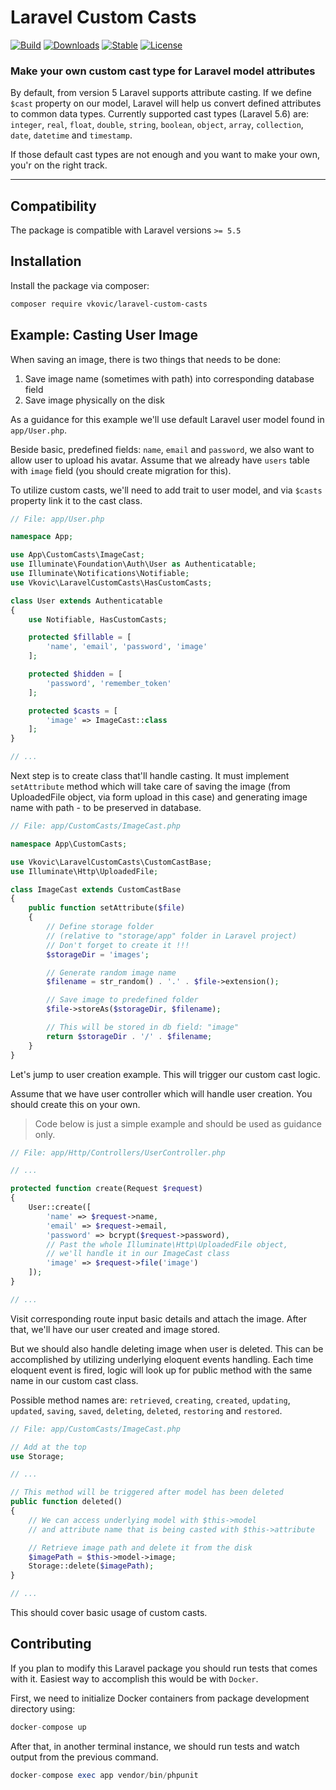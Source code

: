# Laravel Custom Casts

[![Build](https://api.travis-ci.org/vkovic/laravel-custom-casts.svg?branch=master)](https://travis-ci.org/vkovic/laravel-custom-casts)
[![Downloads](https://poser.pugx.org/vkovic/laravel-custom-casts/downloads)](https://packagist.org/packages/vkovic/laravel-custom-casts)
[![Stable](https://poser.pugx.org/vkovic/laravel-custom-casts/v/stable)](https://packagist.org/packages/vkovic/laravel-custom-casts)
[![License](https://poser.pugx.org/vkovic/laravel-custom-casts/license)](https://packagist.org/packages/vkovic/laravel-custom-casts)

### Make your own custom cast type for Laravel model attributes

By default, from version 5 Laravel supports attribute casting. If we define `$cast` property on our model, Laravel will
help us convert defined attributes to common data types. Currently supported cast types (Laravel 5.6) are: `integer`,
`real`, `float`, `double`, `string`, `boolean`, `object`, `array`, `collection`, `date`, `datetime` and `timestamp`.

If those default cast types are not enough and you want to make your own, you'r on the right track.

---

## Compatibility

The package is compatible with Laravel versions `>= 5.5`

## Installation

Install the package via composer:

```bash
composer require vkovic/laravel-custom-casts
```

## Example: Casting User Image

When saving an image, there is two things that needs to be done:
1. Save image name (sometimes with path) into corresponding database field
2. Save image physically on the disk

As a guidance for this example we'll use default Laravel user model found in `app/User.php`.

Beside basic, predefined fields: `name`, `email` and `password`, we also want to allow user to upload his avatar. Assume
that we already have `users` table with `image` field (you should create migration for this).

To utilize custom casts, we'll need to add trait to user model, and via `$casts` property link it to the cast class.

```php
// File: app/User.php

namespace App;

use App\CustomCasts\ImageCast;
use Illuminate\Foundation\Auth\User as Authenticatable;
use Illuminate\Notifications\Notifiable;
use Vkovic\LaravelCustomCasts\HasCustomCasts;

class User extends Authenticatable
{
    use Notifiable, HasCustomCasts;

    protected $fillable = [
        'name', 'email', 'password', 'image'
    ];

    protected $hidden = [
        'password', 'remember_token'
    ];

    protected $casts = [
        'image' => ImageCast::class
    ];
}

// ...
```

Next step is to create class that'll handle casting. It must implement `setAttribute` method which will take care of
saving the image (from UploadedFile object, via form upload in this case) and generating image name with path - to be preserved in database.

```php
// File: app/CustomCasts/ImageCast.php

namespace App\CustomCasts;

use Vkovic\LaravelCustomCasts\CustomCastBase;
use Illuminate\Http\UploadedFile;

class ImageCast extends CustomCastBase
{
    public function setAttribute($file)
    {
        // Define storage folder
        // (relative to "storage/app" folder in Laravel project)
        // Don't forget to create it !!!
        $storageDir = 'images';

        // Generate random image name
        $filename = str_random() . '.' . $file->extension();

        // Save image to predefined folder
        $file->storeAs($storageDir, $filename);

        // This will be stored in db field: "image"
        return $storageDir . '/' . $filename;
    }
}
```

Let's jump to user creation example. This will trigger our custom cast logic.

Assume that we have user controller which will handle user creation. You should create this on your
own.

> Code below is just a simple example and should be used as guidance only.

```php
// File: app/Http/Controllers/UserController.php

// ...

protected function create(Request $request)
{
    User::create([
        'name' => $request->name,
        'email' => $request->email,
        'password' => bcrypt($request->password),
        // Past the whole Illuminate\Http\UploadedFile object,
        // we'll handle it in our ImageCast class
        'image' => $request->file('image')
    ]);
}

// ...
```

Visit corresponding route input basic details and attach the image. After that, we'll have our user created and image
stored.

But we should also handle deleting image when user is deleted. This can be accomplished by utilizing underlying eloquent
events handling. Each time eloquent event is fired, logic will look up for public method with the same name in our custom
cast class.

Possible method names are:
`retrieved`, `creating`, `created`, `updating`, `updated`, `saving`, `saved`, `deleting`, `deleted`, `restoring` and
`restored`.

```php
// File: app/CustomCasts/ImageCast.php

// Add at the top
use Storage;

// ...

// This method will be triggered after model has been deleted
public function deleted()
{
    // We can access underlying model with $this->model
    // and attribute name that is being casted with $this->attribute

    // Retrieve image path and delete it from the disk
    $imagePath = $this->model->image;
    Storage::delete($imagePath);
}

// ...

```

This should cover basic usage of custom casts.

## Contributing

If you plan to modify this Laravel package you should run tests that comes with it.
Easiest way to accomplish this would be with `Docker`.

First, we need to initialize Docker containers from package development directory using:

```php
docker-compose up
```

After that, in another terminal instance, we should run tests and watch output from the previous command.

```php
docker-compose exec app vendor/bin/phpunit
```
